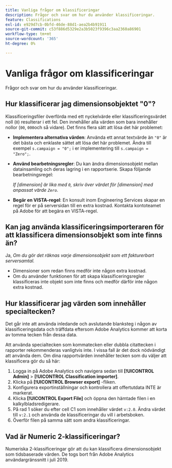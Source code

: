 ```yaml
---
title: Vanliga frågor om klassificeringar
description: Frågor och svar om hur du använder klassificeringar.
feature: Classifications
exl-id: e929d7cb-0bfd-46de-88d1-aea2b4b91911
source-git-commit: c53f886d5329e2a3b5023f9396c3aa2360a86901
workflow-type: tm+mt
source-wordcount: '365'
ht-degree: 0%

---
```


# Vanliga frågor om klassificeringar

Frågor och svar om hur du använder klassificeringar.

## Hur klassificerar jag dimensionsobjektet &quot;0&quot;?

Klassificeringsfiler överförda med ett nyckelvärde eller klassificeringsvärdet noll (`0`) resulterar i ett fel. Den innehåller alla värden som bara innehåller nollor (`00`, `000`och så vidare). Det finns flera sätt att lösa det här problemet:

* **Implementera alternativa värden**: Använda ett annat textvärde än `"0"` är det bästa och enklaste sättet att lösa det här problemet. Ändra till exempel `s.campaign = "0";` i er implementering till `s.campaign = "Zero";`.

* **Använd bearbetningsregler**: Du kan ändra dimensionsobjekt mellan datainsamling och deras lagring i en rapportserie. Skapa följande bearbetningsregel:

   *If [dimension] är lika med `0`, skriv över värdet för [dimension] med anpassat värde `Zero`.*

* **Begär en VISTA-regel**: En konsult inom Engineering Services skapar en regel för er på serversidan till en extra kostnad. Kontakta kontoteamet på Adobe för att begära en VISTA-regel.

## Kan jag använda klassificeringsimporteraren för att klassificera dimensionsobjekt som inte finns än?

Ja, *Om du gör det räknas varje dimensionsobjekt som ett fakturerbart serversamtal.*

* Dimensioner som redan finns medför inte någon extra kostnad.
* Om du använder funktionen för att skapa klassificeringsregler klassificeras inte objekt som inte finns och medför därför inte någon extra kostnad.

## Hur klassificerar jag värden som innehåller specialtecken?

Det går inte att använda inledande och avslutande blanksteg i någon av klassificeringsdata och träffdata eftersom Adobe Analytics kommer att korta av tomma tecken från dessa data.

Att använda specialtecken som kommatecken eller dubbla citattecken i rapporter rekommenderas vanligtvis inte. I vissa fall är det dock nödvändigt att använda dem. Om dina rapportvärden innehåller tecken som du väljer att klassificera gör du så här:

1. Logga in på Adobe Analytics och navigera sedan till **[!UICONTROL Admin]** > **[!UICONTROL Classification importer]**.
2. Klicka på **[!UICONTROL Browser export]** -fliken.
3. Konfigurera exportinställningar och kontrollera att offertutdata INTE är markerat.
4. Klicka **[!UICONTROL Export File]** och öppna den hämtade filen i en kalkylbladsredigerare.
5. På rad 1 söker du efter cell C1 som innehåller värdet `v:2.0`. Ändra värdet till `v:2.1` och använda de klassificeringar du vill i arbetsboken.
6. Överför filen på samma sätt som andra klassificeringar.

## Vad är Numeric 2-klassificeringar?

Numeriska 2-klassificeringar gör att du kan klassificera dimensionsobjekt som tidsbaserade värden. De togs bort från Adobe Analytics användargränssnitt i juli 2019.
